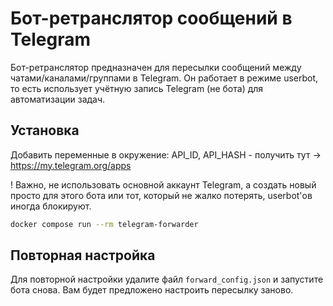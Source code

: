 # Бот-ретранслятор сообщений в Telegram

Бот-ретранслятор предназначен для пересылки сообщений между чатами/каналами/группами в Telegram. Он работает в режиме userbot, то есть использует учётную запись Telegram (не бота) для автоматизации задач.

## Установка

Добавить переменные в окружение:
    API_ID, API_HASH - получить тут -> <https://my.telegram.org/apps>

! Важно, не использовать основной аккаунт Telegram, а создать новый просто для этого бота или тот, который не жалко потерять, userbot'ов иногда блокируют.

```bash
docker compose run --rm telegram-forwarder
```

## Повторная настройка

Для повторной настройки удалите файл `forward_config.json` и запустите бота снова. Вам будет предложено настроить пересылку заново.
